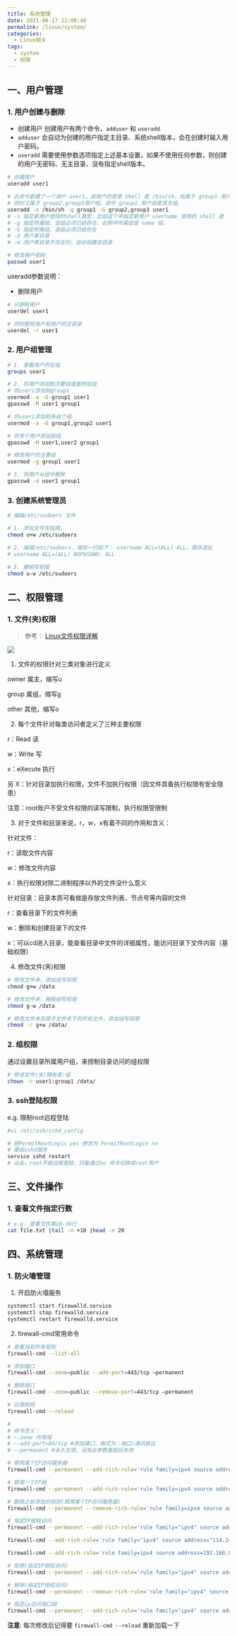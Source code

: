 ```yaml
---
title: 系统管理
date: 2021-06-17 21:08:48
permalink: /linux/system/
categories:
  - Linux相关
tags:
  - system
  - 权限
---
```



## 一、用户管理

### 1. 用户创建与删除

- 创建用户
创建用户有两个命令，`adduser` 和 `useradd`
- `adduser` 会自动为创建的用户指定主目录、系统shell版本，会在创建时输入用户密码。
- `useradd` 需要使用参数选项指定上述基本设置，如果不使用任何参数，则创建的用户无密码、无主目录、没有指定shell版本。

```bash
# 创建用户
useradd user1

# 此命令新建了一个用户 user1，该用户的登录 Shell 是 /bin/sh，他属于 group1 用户组，
# 同时又属于 group2,group3用户组，其中 group1 用户组是其主组。
useradd -s /bin/sh -g group1 -G group2,group3 user1
# -s 指定新用户登陆时shell类型，比如这个中指定新用户 username 使用的 shell 是  /bin/bash  
# -g 指定所属组，该组必须已经存在，此例中所属组是 name 组。
# -G 指定附属组，该组必须已经存在
# -d 用户家目录
# -m 用户家目录不存在时，自动创建该目录

# 修改用户密码
passwd user1
```

useradd参数说明：

- 删除用户
```bash
# 只删除用户
userdel user1

# 同时删除用户和用户的主目录
userdel -r user1
```


### 2. 用户组管理

```bash
# 1. 查看用户所在组
groups user1

# 2. 将用户添加到次要组或者附加组
# 将user1添加到group1
usermod -a -G group1 user1
gpasswd -M user1 group1

# 将user1添加到多组个组
usermod -a -G group1,group2 user1

# 将多个用户添加到组
gpasswd -M user1,user2 group1

# 修改用户的主要组
usermod -g group1 user1

# 3. 将用户从组中删除
gpasswd -d user1 group1

```

### 3. 创建系统管理员

```bash
# 编辑/etc/sudoers 文件

# 1. 添加文件写权限。
chmod u+w /etc/sudoers

# 2. 编辑/etc/sudoers，增加一行如下： username ALL=(ALL) ALL，保存退出
# username ALL=(ALL) NOPASSWD: ALL

# 3. 撤销写权限
chmod u-w /etc/sudoers
```

## 二、权限管理
### 1. 文件(夹)权限
> 参考： [Linux文件权限详解](https://blog.csdn.net/lv8549510/article/details/85406215)

![](https://cdn.jsdelivr.net/gh/nkbaim/pics//blog/20210701154424.png)

1. 文件的权限针对三类对象进行定义

owner 属主，缩写u

group 属组，缩写g

other 其他，缩写o

2. 每个文件针对每类访问者定义了三种主要权限

r：Read 读

w：Write 写

x：eXecute 执行

另 X：针对目录加执行权限，文件不加执行权限（因文件具备执行权限有安全隐患）

注意：root账户不受文件权限的读写限制，执行权限受限制

3. 对于文件和目录来说，r，w，x有着不同的作用和含义：

针对文件：

 r：读取文件内容
 
 w：修改文件内容
 
 x：执行权限对除二进制程序以外的文件没什么意义

针对目录：目录本质可看做是存放文件列表、节点号等内容的文件

 r：查看目录下的文件列表
 
 w：删除和创建目录下的文件
 
 x：可以cd进入目录，能查看目录中文件的详细属性，能访问目录下文件内容（基础权限）

4. 修改文件(夹)权限
```bash
# 修改文件夹，添加组写权限
chmod g+w /data

# 修改文件夹，移除组写权限
chmod g-w /data

# 修改文件夹及其子文件夹下的所有文件，添加组写权限
chmod -r g+w /data/

```
### 2. 组权限
通过设置目录所属用户组，来控制目录访问的组权限
```bash
# 修该文件(夹)拥有者:组
chown -r user1:group1 /data/
```
### 3. ssh登陆权限
e.g. 限制root远程登陆
```bash
#vi /etc/ssh/sshd_config

# 把PermitRootLogin yes 修改为 PermitRootLogin no
# 重启sshd服务
service sshd restart
# 从此，root不能远程登陆，只能通过su 命令切换成root用户
```

## 三、文件操作

### 1. 查看文件指定行数

```bash
# e.g. 查看文件第10-30行
cat file.txt |tail -n +10 |head -n 20
```

## 四、系统管理

### 1. 防火墙管理
1. 开启防火墙服务
```bash
systemctl start firewalld.service
systemctl stop firewalld.service
systemctl restart firewalld.service
```

2. firewall-cmd常用命令
```bash
# 查看当前所有规则
firewall-cmd --list-all

# 添加端口
firewall-cmd --zone=public --add-port=443/tcp —permanent

# 删除端口
firewall-cmd --zone=public --remove-port=443/tcp —permanent

# 应用规则
firewall-cmd --reload

#
# 命令含义：
# –-zone 作用域
# –-add-port=80/tcp #添加端口，格式为：端口/通讯协议
# –-permanent #永久生效，没有此参数重启后失效

# 禁用某个IP访问服务器  
firewall-cmd --permanent --add-rich-rule='rule family=ipv4 source address="10.10.16.2" drop'

# 禁用一个IP段
firewall-cmd --permanent --add-rich-rule='rule family=ipv4 source address="10.10.16.0/24" drop'

# 删除之前添加的规则(禁用某个IP访问服务器)
firewall-cmd --permanent --remove-rich-rule='rule family=ipv4 source address="10.10.16.2" drop'

# 指定IP授权访问
firewall-cmd --permanent --add-rich-rule='rule family="ipv4" source address="10.10.16.2" port protocol="tcp" port="22" accept'

firewall-cmd --add-rich-rule='rule family="ipv4" source address="114.246.34.8" port protocol="tcp" port=“3306" accept'

firewall-cmd --add-rich-rule='rule family=ipv4 source address=192.168.87.19 port protocol=tcp port=3306 accept'

# 拒绝(指定IP授权访问)
firewall-cmd --permanent --add-rich-rule='rule family="ipv4" source address="10.10.16.2" port protocol="tcp" port="22" drop'

# 移除(指定IP授权访问)
firewall-cmd --permanent --remove-rich-rule='rule family="ipv4" source address="10.10.16.2" port protocol="tcp" port="22" accept'

# 指定ip访问端口段
firewall-cmd --permanent --add-rich-rule='rule family="ipv4" source address="192.168.142.166" port protocol="tcp" port="30000-31000" accept'

```

**注意**: 每次修改后记得要 `firewall-cmd --reload` 重新加载一下
